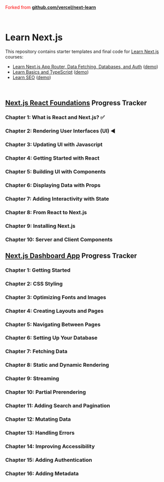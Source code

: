 <span style="color:red;">Forked from **[github.com/vercel/next-learn](https://github.com/vercel/next-learn)**</span>

&nbsp;

# Learn Next.js
This repository contains starter templates and final code for [Learn Next.js](https://nextjs.org/learn) courses:

- [Learn Next.js App Router, Data Fetching, Databases, and Auth](https://nextjs.org/learn) ([demo](https://next-learn-dashboard.vercel.sh))
- [Learn Basics and TypeScript](https://nextjs.org/learn-pages-router/basics/create-nextjs-app) ([demo](https://next-learn-starter.vercel.app))
- [Learn SEO](https://nextjs.org/learn-pages-router/seo/introduction-to-seo) ([demo](https://next-seo-starter.vercel.app))

&nbsp;

## [Next.js React Foundations](https://nextjs.org/learn/react-foundations) Progress Tracker
### Chapter 1: What is React and Next.js? ✅
### Chapter 2: Rendering User Interfaces (UI) ◀️
### Chapter 3: Updating UI with Javascript
### Chapter 4: Getting Started with React
### Chapter 5: Building UI with Components
### Chapter 6: Displaying Data with Props
### Chapter 7: Adding Interactivity with State
### Chapter 8: From React to Next.js
### Chapter 9: Installing Next.js
### Chapter 10: Server and Client Components

## [Next.js Dashboard App](https://nextjs.org/learn/dashboard-app) Progress Tracker
### Chapter 1: Getting Started
### Chapter 2: CSS Styling
### Chapter 3: Optimizing Fonts and Images
### Chapter 4: Creating Layouts and Pages
### Chapter 5: Navigating Between Pages
### Chapter 6: Setting Up Your Database
### Chapter 7: Fetching Data
### Chapter 8: Static and Dynamic Rendering
### Chapter 9: Streaming
### Chapter 10: Partial Prerendering
### Chapter 11: Adding Search and Pagination
### Chapter 12: Mutating Data
### Chapter 13: Handling Errors
### Chapter 14: Improving Accessibility
### Chapter 15: Adding Authentication
### Chapter 16: Adding Metadata